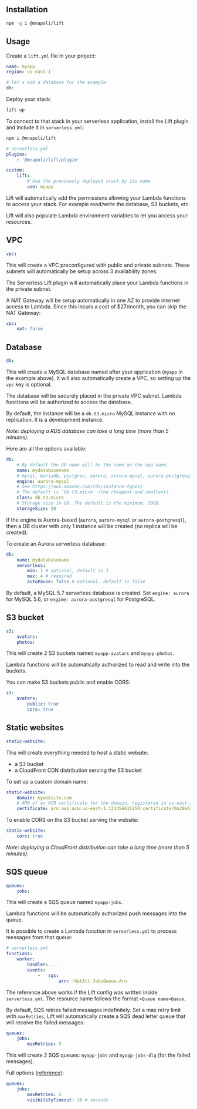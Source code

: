## Installation

```bash
npm -g i @mnapoli/lift
```

## Usage

Create a `lift.yml` file in your project:

```yaml
name: myapp
region: us-east-1

# let's add a database for the example:
db:
```

Deploy your stack:

```bash
lift up
```

To connect to that stack in your serverless application, install the Lift plugin and include it in `serverless.yml`:

```bash
npm i @mnapoli/lift
```

```yaml
# serverless.yml
plugins:
    - '@mnapoli/lift/plugin'

custom:
    lift:
        # Use the previously deployed stack by its name
        use: myapp
```

Lift will automatically add the permissions allowing your Lambda functions to access your stack. For example read/write the database, S3 buckets, etc.

Lift will also populate Lambda environment variables to let you access your resources.

## VPC

```yaml
vpc:
```

This will create a VPC preconfigured with public and private subnets. These subnets will automatically be setup across 3 availability zones.

The Serverless Lift plugin will automatically place your Lambda functions in the private subnet.

A NAT Gateway will be setup automatically in one AZ to provide internet access to Lambda. Since this incurs a cost of $27/month, you can skip the NAT Gateway:

```yaml
vpc:
    nat: false
```

## Database

```yaml
db:
```

This will create a MySQL database named after your application (`myapp` in the example above). It will also automatically create a VPC, so setting up the `vpc` key is optional.

The database will be securely placed in the private VPC subnet. Lambda functions will be authorized to access the database.

By default, the instance will be a `db.t3.micro` MySQL instance with no replication. It is a development instance.

*Note: deploying a RDS database can take a long time (more than 5 minutes).*

Here are all the options available:

```yaml
db:
    # By default the DB name will be the same as the app name.
    name: mydatabasename
    # mysql, mariadb, postgres, aurora, aurora-mysql, aurora-postgresql
    engine: aurora-mysql
    # See https://aws.amazon.com/rds/instance-types/
    # The default is `db.t3.micro` (the cheapest and smallest).
    class: db.t3.micro
    # Storage size in GB. The default is the minimum: 20GB.
    storageSize: 20
```

If the engine is Aurora-based (`aurora`, `aurora-mysql` or `aurora-postgresql`), then a DB cluster with only 1 instance will be created (no replica will be created).

To create an Aurora serverless database:

```yaml
db:
    name: mydatabasename
    serverless:
        min: 1 # optional, default is 1
        max: 4 # required
        autoPause: false # optional, default is false
```

By default, a MySQL 5.7 serverless database is created. Set `engine: aurora` for MySQL 5.6, or `engine: aurora-postgresql` for PostgreSQL.

## S3 bucket

```yaml
s3:
    avatars:
    photos:
```

This will create 2 S3 buckets named `myapp-avatars` and `myapp-photos`.

Lambda functions will be automatically authorized to read and write into the buckets.

You can make S3 buckets public and enable CORS:

```yaml
s3:
    avatars:
        public: true
        cors: true
```

## Static websites

```yaml
static-website:
```

This will create everything needed to host a static website:

- a S3 bucket
- a CloudFront CDN distribution serving the S3 bucket

To set up a custom domain name:

```yaml
static-website:
    domain: mywebsite.com
    # ARN of an ACM certificate for the domain, registered in us-east-1
    certificate: arn:aws:acm:us-east-1:123456615250:certificate/0a28e63d-d3a9-4578-9f8b-14347bfe8123
```

To enable CORS on the S3 bucket serving the website:

```yaml
static-website:
    cors: true
```

*Note: deploying a CloudFront distribution can take a long time (more than 5 minutes).*

## SQS queue

```yaml
queues:
    jobs:
```

This will create a SQS queue named `myapp-jobs`.

Lambda functions will be automatically authorized push messages into the queue.

It is possible to create a Lambda function in `serverless.yml` to process messages from that queue:

```yaml
# serverless.yml
functions:
    worker:
        handler: ...
        events:
            -   sqs:
                    arn: !GetAtt JobsQueue.Arn
```

The reference above works if the Lift config was written inside `serverless.yml`. The resource name follows the format `<Queue name>Queue`.

By default, SQS retries failed messages indefinitely. Set a max retry limit with `maxRetries`, Lift will automatically create a SQS dead letter queue that will receive the failed messages:

```yaml
queues:
    jobs:
        maxRetries: 5
```

This will create 2 SQS queues: `myapp-jobs` and `myapp-jobs-dlq` (for the failed messages).

Full options ([reference](https://docs.aws.amazon.com/AWSCloudFormation/latest/UserGuide/aws-properties-sqs-queues.html)):

```yaml
queues:
    jobs:
        maxRetries: 5
        visibilityTimeout: 30 # seconds
```
